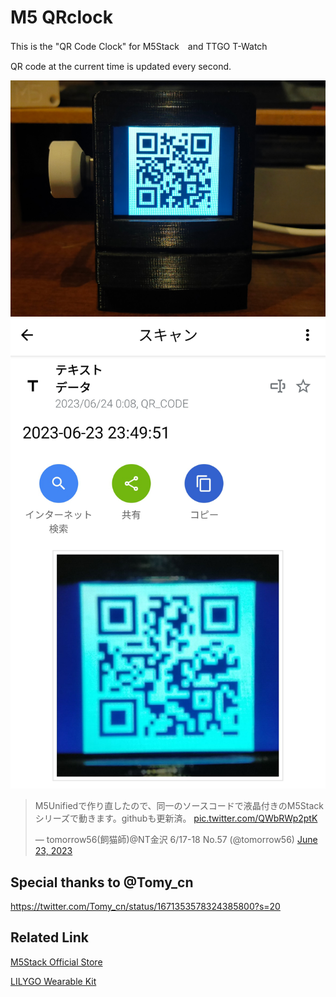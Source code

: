 # M5 QRclock

This is the "QR Code Clock" for M5Stack　and TTGO T-Watch

QR code at the current time is updated every second.

![QR Clock](img/QRclock.jpg)
![QR Code](img/QRcode.jpg)

<blockquote class="twitter-tweet"><p lang="ja" dir="ltr">M5Unifiedで作り直したので、同一のソースコードで液晶付きのM5Stackシリーズで動きます。githubも更新済。 <a href="https://t.co/QWbRWp2ptK">pic.twitter.com/QWbRWp2ptK</a></p>&mdash; tomorrow56(飼猫師)@NT金沢 6/17-18 No.57 (@tomorrow56) <a href="https://twitter.com/tomorrow56/status/1672261892046479363?ref_src=twsrc%5Etfw">June 23, 2023</a></blockquote>

## Special thanks to @Tomy_cn
https://twitter.com/Tomy_cn/status/1671353578324385800?s=20

## Related Link
[M5Stack Official Store](https://shop.m5stack.com/)

[LILYGO Wearable Kit](https://www.lilygo.cc/collections/wearable-kit)
